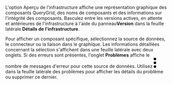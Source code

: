L'option Aperçu de l'infrastructure affiche une représentation graphique des composants QueryGrid, des noms de composants et des informations sur l'intégrité des composants. Basculez entre les versions actives, en attente et antérieures de l'infrastructure à l'aide du panneau**Version** dans la feuille latérale **Détails de l'infrastructure**.

Pour afficher un composant spécifique, sélectionnez la source de données, le connecteur ou la liaison dans le graphique. Les informations détaillées concernant la sélection s'affichent dans une feuille latérale avec deux onglets. Si des erreurs sont présentes, l'onglet **Problèmes** affiche le nombre de messages d'erreur pour cette source de données. Utilisez ![""](Images/zsz1597101912145.svg) dans la feuille latérale des problèmes pour afficher les détails du problème ou supprimer ce dernier.
